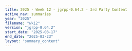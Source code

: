```yaml
---
title: 2025 - Week 12 - jgrpp-0.64.2 - 3rd Party Content
active_nav: summaries
year: "2025"
filename: "wk12"
version: "jgrpp-0.64.2"
start_date: "2025-03-17"
end_date: "2025-03-23"
layout: "summary_content"
---
```

